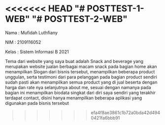 <<<<<<< HEAD
"# POSTTEST-1-WEB" 
"# POSTTEST-2-WEB" 
=======
Nama : Mufidah Luthfiany 

NIM : 2109116052

Kelas : Sistem Informasi B 2021

Tema dari website yang saya buat adalah Snack and beverage yang merupakan website jualan berbagai macam snack 
pada bagian home akan menampilkan Slogan dari bisnis tersebut, menampilkan beberapa product unggulan, serta testimoni dari para pelanggan
pada bagian product sendiri sudah pasti akan menampilkan semua product yang di jual beserta dengan harga dan rate nya
selanjutnya about me, sesuai dengan namanya pada bagian ini menampilkan biodata singkat dari diri saya sendiri
yang terakhir terdapat contact, disini hanya menampilkan beberapa aplikasi yang digunakan pada bisnis tersebut
>>>>>>> efa4f8ae3861c1b72a0bda42d4940421fa6bbb91
